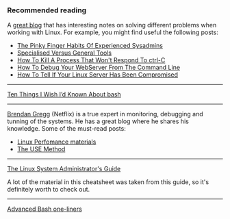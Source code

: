 ### Recommended reading

A [great blog](https://bash-prompt.net) that has interesting notes on solving different problems when working with Linux. For example, you might find useful the following posts:

* [The Pinky Finger Habits Of Experienced Sysadmins](https://bash-prompt.net/guides/habits-sysadmin/)
* [Specialised Versus General Tools](https://bash-prompt.net/guides/specialized_v_general/)
* [How To Kill A Process That Won't Respond To ctrl-C](https://bash-prompt.net/guides/kill-process/)
* [How To Debug Your WebServer From The Command Line](https://bash-prompt.net/guides/http-headers/)
* [How To Tell If Your Linux Server Has Been Compromised](https://bash-prompt.net/guides/server-hacked/)

---

[Ten Things I Wish I’d Known About bash](https://zwischenzugs.com/2018/01/06/ten-things-i-wish-id-known-about-bash/)

---

[Brendan Gregg](http://www.brendangregg.com/) (Netflix) is a true expert in monitoring, debugging and tunning of the systems. He has a great blog where he shares his knowledge. Some of the must-read posts:

* [Linux Perfomance materials](http://www.brendangregg.com/linuxperf.html)
* [The USE Method](http://www.brendangregg.com/usemethod.html)

---

[The Linux System Administrator's Guide](https://www.tldp.org/LDP/sag/html/index.html)

A lot of the material in this cheatsheet was taken from this guide, so it's definitely worth to check out.

---

[Advanced Bash one-liners](http://www.bashoneliners.com)
